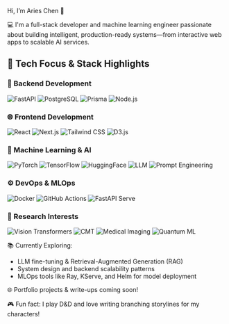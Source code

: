 Hi, I’m Aries Chen 👋

💻 I'm a full-stack developer and machine learning engineer passionate about building intelligent, production-ready systems—from interactive web apps to scalable AI services.

## 🧠 Tech Focus & Stack Highlights

### 🧱 Backend Development
![FastAPI](https://img.shields.io/badge/-FastAPI-009688?logo=fastapi&logoColor=white)
![PostgreSQL](https://img.shields.io/badge/-PostgreSQL-336791?logo=postgresql&logoColor=white)
![Prisma](https://img.shields.io/badge/-Prisma-2D3748?logo=prisma&logoColor=white)
![Node.js](https://img.shields.io/badge/-Node.js-43853D?logo=node-dot-js&logoColor=white)

### 🌐 Frontend Development
![React](https://img.shields.io/badge/-React-61DAFB?logo=react&logoColor=black)
![Next.js](https://img.shields.io/badge/-Next.js-000000?logo=next-dot-js&logoColor=white)
![Tailwind CSS](https://img.shields.io/badge/-TailwindCSS-38B2AC?logo=tailwind-css&logoColor=white)
![D3.js](https://img.shields.io/badge/-D3.js-F9A03C?logo=d3-dot-js&logoColor=white)

### 🧠 Machine Learning & AI
![PyTorch](https://img.shields.io/badge/-PyTorch-EE4C2C?logo=pytorch&logoColor=white)
![TensorFlow](https://img.shields.io/badge/-TensorFlow-FF6F00?logo=tensorflow&logoColor=white)
![HuggingFace](https://img.shields.io/badge/-Transformers-FCC624?logo=python&logoColor=black)
![LLM](https://img.shields.io/badge/-LLM%20Integration-764ABC?logo=chatbot&logoColor=white)
![Prompt Engineering](https://img.shields.io/badge/-Prompt%20Engineering-7E57C2)

### ⚙️ DevOps & MLOps
![Docker](https://img.shields.io/badge/-Docker-2496ED?logo=docker&logoColor=white)
![GitHub Actions](https://img.shields.io/badge/-CI/CD-2088FF?logo=githubactions&logoColor=white)
![FastAPI Serve](https://img.shields.io/badge/-Model%20Serving-4CAF50)

### 🔬 Research Interests
![Vision Transformers](https://img.shields.io/badge/-ViT-FFD54F)
![CMT](https://img.shields.io/badge/-CNN--Transformer-90CAF9)
![Medical Imaging](https://img.shields.io/badge/-Medical%20AI-E57373)
![Quantum ML](https://img.shields.io/badge/-Quantum%20Neural%20Network-BA68C8)

📚 Currently Exploring:
- LLM fine-tuning & Retrieval-Augmented Generation (RAG)  
- System design and backend scalability patterns  
- MLOps tools like Ray, KServe, and Helm for model deployment

🌐 Portfolio projects & write-ups coming soon!  

🎮 Fun fact: I play D&D and love writing branching storylines for my characters!
